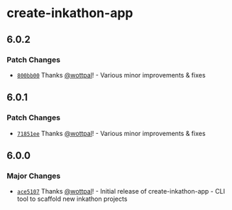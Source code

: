 # create-inkathon-app

## 6.0.2

### Patch Changes

- [`800bb00`](https://github.com/scio-labs/inkathon/commit/800bb003514cd6a1c05f5b48a48891211a0b8ed2) Thanks [@wottpal](https://github.com/wottpal)! - Various minor improvements & fixes

## 6.0.1

### Patch Changes

- [`71851ee`](https://github.com/scio-labs/inkathon/commit/71851ee78475d3b887920cdf9d4f59023b7ac257) Thanks [@wottpal](https://github.com/wottpal)! - Various minor improvements & fixes

## 6.0.0

### Major Changes

- [`ace5107`](https://github.com/scio-labs/inkathon/commit/ace5107ab3f059f93e4893410c3cd0999cd1e454) Thanks [@wottpal](https://github.com/wottpal)! - Initial release of create-inkathon-app - CLI tool to scaffold new inkathon projects
